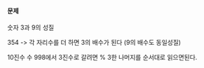 #### 문제
숫자 3과 9의 성질 

354 -> 각 자리수를 더 하면 3의 배수가 된다 (9의 배수도 동일성질)

10진수 수 998에서 3진수로 갈려면 % 3한 나머지를 순서대로 읽으면된다. 
